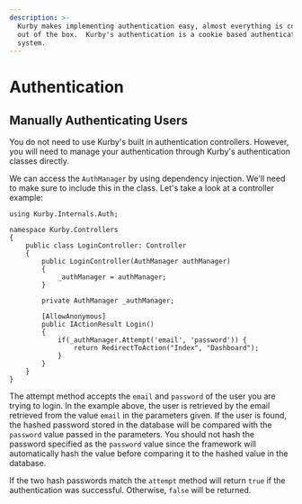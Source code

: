 ```yaml
---
description: >-
  Kurby makes implementing authentication easy, almost everything is configured
  out of the box.  Kurby's authentication is a cookie based authentication
  system.
---
```


# Authentication

## Manually Authenticating Users

You do not need to use Kurby's built in authentication controllers. However, you will need to manage your authentication through Kurby's authentication classes directly.

We can access the `AuthManager` by using dependency injection.  We'll need to make sure to include this in the class.  Let's take a look at a controller example:

```aspnet
using Kurby.Internals.Auth;

namespace Kurby.Controllers
{
    public class LoginController: Controller
    {
        public LoginController(AuthManager authManager)
        {
            _authManager = authManager;
        }
        
        private AuthManager _authManager;
        
        [AllowAnonymous]
        public IActionResult Login()
        { 
            if(_authManager.Attempt('email', 'password')) {
                return RedirectToAction("Index", "Dashboard");
            }
        }
    }
}
```

The attempt method accepts the `email` and `password` of the user you are trying to login.  In the example above, the user is retrieved by the email retrieved from the value `email` in the parameters given.  If the user is found, the hashed password stored in the database will be compared with the `password` value passed in the parameters.  You should not hash the password specified as the `password` value since the framework will automatically hash the value before comparing it to the hashed value in the database.

If the two hash passwords match the `attempt` method will return `true` if the authentication was successful.  Otherwise, `false` will be returned.
